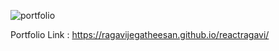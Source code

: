 ![portfolio](https://github.com/ragavijegatheesan/reactragavi/assets/162952697/2e44223f-11d9-494b-8233-16f7da8adb55)

Portfolio Link : https://ragavijegatheesan.github.io/reactragavi/
